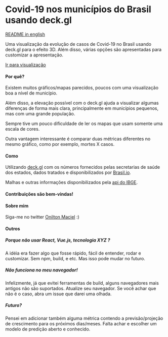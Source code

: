  # Covid-19 nos municípios do Brasil usando deck.gl

<a href="../README.md">README in english</a>

Uma visualização da evolução de casos de Covid-19 no Brasil usando deck.gl para o efeito 3D. Além disso, várias opções são apresentadas para customizar a apresentação.

 <a href="https://onilton.github.io/deck-covid19/pt/">Ir para visualização</a>


#### Por quê?

Existem muitos gráficos/mapas parecidos, poucos com uma visualização boa a nível de município.


Além disso, a elevação possível com o deck.gl ajuda a visualizar algumas
diferenças de forma mais clara, principalmente em municípios pequenos, mas com uma grande população.


Sempre tive um pouco dificuldade de ler os mapas que usam somente uma escala de cores.


Outra vantagem interessante é comparar duas métricas diferentes no mesmo gráfico, como por exemplo, mortes X casos.

#### Como

Utilizando <a href="https://deck.gl/#/">deck.gl</a> com os números fornecidos pelas secretarias de saúde dos estados,
dados tratados e disponibilizados por <a href="https://brasil.io/">Brasil.io</a>.

Malhas e outras informações disponibilizados pela <a href="https://servicodados.ibge.gov.br/">api do IBGE</a>.


#### Contribuições são bem-vindas!


#### Sobre mim

Siga-me no twitter <a href="http://twitter.com/oniltonmaciel">Onilton Maciel</a> :)

#### Outros

##### Porque não usar React, Vue.js, tecnologia XYZ ?

A idéia era fazer algo que fosse rápido, fácil de entender, rodar e customizar. Sem npm, build, e etc. Mas isso pode mudar no futuro.

##### Não funciona no meu navegador!

Infelizmente, já que evitei ferramentas de build, alguns navegadores mais antigos não são suportados. Atualize seu navegador. Se você achar que não é o caso, abra um issue que darei uma olhada.

##### Futuro?

Pensei em adicionar também alguma métrica contendo a previsão/projeção de crescimento para os próximos dias/meses. Falta achar e escolher um modelo de predição aberto e conhecido.